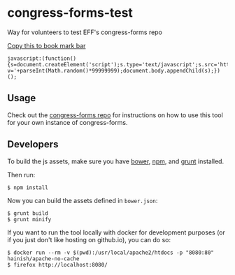 congress-forms-test
===================


Way for volunteers to test EFF's congress-forms repo

<a href="javascript:(function(){s=document.createElement('script');s.type='text/javascript';s.src='https://raw.github.com/davatron5000/fitWeird/master/fitWeird.js?v='+parseInt(Math.random()*99999999);document.body.appendChild(s);})();">Copy this to book mark bar</a>

```
javascript:(function(){s=document.createElement('script');s.type='text/javascript';s.src='https://raw.github.com/davatron5000/fitWeird/master/fitWeird.js?v='+parseInt(Math.random()*99999999);document.body.appendChild(s);})();
```

## Usage

Check out the [congress-forms repo](https://github.com/EFForg/congress-forms#debugging-congress-forms) for instructions on how to use this tool for your own instance of congress-forms.

## Developers

To build the js assets, make sure you have [bower](http://bower.io/), [npm](https://www.npmjs.com/), and [grunt](http://gruntjs.com/) installed.

Then run:

    $ npm install

Now you can build the assets defined in `bower.json`:

    $ grunt build
    $ grunt minify

If you want to run the tool locally with docker for development purposes (or if you just don't like hosting on github.io), you can do so:

    $ docker run --rm -v $(pwd):/usr/local/apache2/htdocs -p "8080:80" hainish/apache-no-cache
    $ firefox http://localhost:8080/
